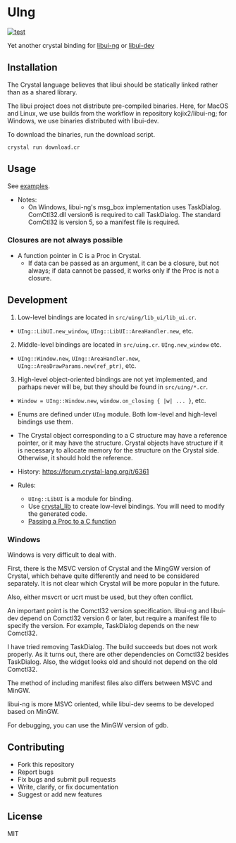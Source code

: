 # UIng

[![test](https://github.com/kojix2/uing/actions/workflows/ci.yml/badge.svg)](https://github.com/kojix2/uing/actions/workflows/ci.yml)

Yet another crystal binding for [libui-ng](https://github.com/libui-ng/libui-ng) or [libui-dev](https://github.com/petabyt/libui-dev)

## Installation

The Crystal language believes that libui should be statically linked rather than as a shared library.

The libui project does not distribute pre-compiled binaries. Here, for MacOS and Linux, we use builds from the workflow in repository kojix2/libui-ng; for Windows, we use binaries distributed with libui-dev.

To download the binaries, run the download script.

```
crystal run download.cr
```

## Usage

See [examples](examples).

- Notes:
  - On Windows, libui-ng's msg_box implementation uses TaskDialog. ComCtl32.dll version6 is required to call TaskDialog. The standard ComCtl32 is version 5, so a manifest file is required.

### Closures are not always possible

- A function pointer in C is a Proc in Crystal.
  - If data can be passed as an argument, it can be a closure, but not always; if data cannot be passed, it works only if the Proc is not a closure.

## Development

1. Low-level bindings are located in `src/uing/lib_ui/lib_ui.cr`.

- `UIng::LibUI.new_window`, `UIng::LibUI::AreaHandler.new`, etc.

2. Middle-level bindings are located in `src/uing.cr`. `UIng.new_window` etc.

- `UIng::Window.new`, `UIng::AreaHandler.new`, `UIng::AreaDrawParams.new(ref_ptr)`, etc.

3. High-level object-oriented bindings are not yet implemented, and parhaps never will be, but they should be found in `src/uing/*.cr`.

- `Window = UIng::Window.new`, `window.on_closing { |w| ... }`, etc.

- Enums are defined under `UIng` module. Both low-level and high-level bindings use them.
- The Crystal object corresponding to a C structure may have a reference pointer, or it may have the structure. Crystal objects have structure if it is necessary to allocate memory for the structure on the Crystal side. Otherwise, it should hold the reference.

- History: https://forum.crystal-lang.org/t/6361
- Rules:
  - `UIng::LibUI` is a module for binding.
  - Use [crystal_lib](https://github.com/crystal-lang/crystal_lib) to create low-level bindings. You will need to modify the generated code.
  - [Passing a Proc to a C function](https://crystal-lang.org/api/1.12.1/Proc.html#passing-a-proc-to-a-c-function)

### Windows

Windows is very difficult to deal with.

First, there is the MSVC version of Crystal and the MingGW version of Crystal, which behave quite differently and need to be considered separately. It is not clear which Crystal will be more popular in the future.

Also, either msvcrt or ucrt must be used, but they often conflict.

An important point is the Comctl32 version specification. libui-ng and libui-dev depend on Comctl32 version 6 or later, but require a manifest file to specify the version. For example, TaskDialog depends on the new Comctl32.

I have tried removing TaskDialog. The build succeeds but does not work properly. As it turns out, there are other dependencies on Comctl32 besides TaskDialog. Also, the widget looks old and should not depend on the old Comctl32.

The method of including manifest files also differs between MSVC and MinGW.

libui-ng is more MSVC oriented, while libui-dev seems to be developed based on MinGW.

For debugging, you can use the MinGW version of gdb.

## Contributing

- Fork this repository
- Report bugs
- Fix bugs and submit pull requests
- Write, clarify, or fix documentation
- Suggest or add new features

## License

MIT
